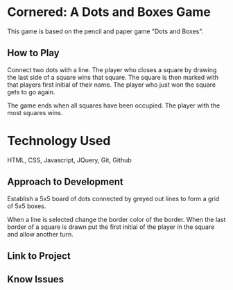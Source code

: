 # Cornered: A Dots and Boxes Game

This game is based on the pencil and paper game "Dots and Boxes". 

## How to Play

Connect two dots with a line. The player who closes a square by drawing the last side of a square wins that square. The square is then marked with that players first initial of their name. The player who just won the square gets to go again.

The game ends when all squares have been occupied. The player with the most squares wins.


# Technology Used
HTML, CSS, Javascript, JQuery, Git, Github

## Approach to Development
Establish a 5x5 board of dots connected by greyed out lines to form a grid of 5x5 boxes. 

When a line is selected change the border color of the border. 
When the last border of a square is drawn put the first initial of the player in the square and allow another turn. 

## Link to Project


## Know Issues